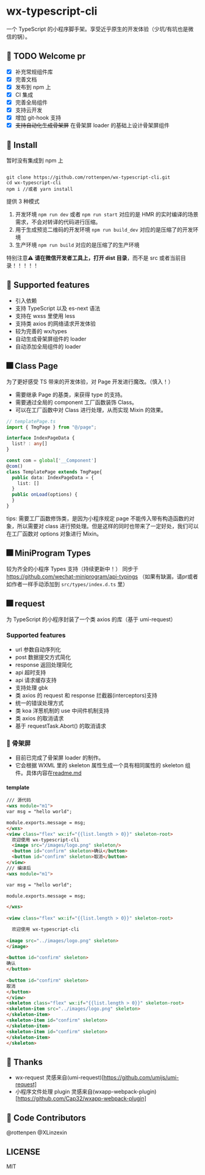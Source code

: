 # wx-typescript-cli

一个 TypeScript 的小程序脚手架。享受近乎原生的开发体验（少坑/有坑也是微信的锅）。

## 📕 TODO Welcome pr

- [x] 补充常规组件库
- [x] 完善文档
- [x] 发布到 npm 上
- [x] CI 集成
- [x] 完善全局组件
- [x] 支持云开发
- [x] 增加 git-hook 支持
- [x] ~~支持自动化生成骨架屏~~ 在骨架屏 loader 的基础上设计骨架屏组件

## 📕 Install

暂时没有集成到 npm 上

```shell

git clone https://github.com/rottenpen/wx-typescript-cli.git
cd wx-typescript-cli
npm i //或者 yarn install

```

提供 3 种模式

1. 开发环境 `npm run dev` 或者 `npm run start` 对应的是 HMR 的实时编译的场景需求，不会对转译的代码进行压缩。
2. 用于生成预览二维码的开发环境 `npm run build_dev` 对应的是压缩了的开发环境
3. 生产环境 `npm run build` 对应的是压缩了的生产环境

特别注意⚠️ **请在微信开发者工具上，打开 dist 目录**，而不是 src 或者当前目录！！！！！

## 🚀 Supported features

- 引入依赖
- 支持 TypeScript 以及 es-next 语法
- 支持在 wxss 里使用 less
- 支持类 axios 的网络请求开发体验
- 较为完善的 wx/types
- 自动生成骨架屏组件的 loader
- 自动添加全局组件的 loader

## 🎆 Class Page

为了更好感受 TS 带来的开发体验，对 Page 开发进行魔改。（慎入！）

- 需要继承 Page 的基类，来获得 type 的支持。
- 需要通过全局的 component 工厂函数装饰 Class。
- 可以在工厂函数中对 Class 进行处理，从而实现 Mixin 的效果。

``` TypeScript
// templatePage.ts
import { TmgPage } from "@/page";

interface IndexPageData {
  list? : any[]
}

const com = global['__Component']
@com()
class TemplatePage extends TmgPage{
  public data: IndexPageData = {
    list: []
  }
  public onLoad(options) {
  }
}
```

tips: 
需要工厂函数修饰类，是因为小程序规定 page 不能传入带有构造函数的对象，所以需要对 class 进行预处理。但是这样的同时也带来了一定好处，我们可以在工厂函数对 options 对象进行 Mixin。

## 🎆 MiniProgram Types

较为齐全的小程序 Types 支持（持续更新中！）
同步于 https://github.com/wechat-miniprogram/api-typings （如果有缺漏，请pr或者如作者一样手动添加到 `src/types/index.d.ts` 里）

## 🎆 request

为 TypeScript 的小程序封装了一个类 axios 的库（基于 umi-request）

### Supported features

- url 参数自动序列化
- post 数据提交方式简化
- response 返回处理简化
- api 超时支持
- api 请求缓存支持
- 支持处理 gbk
- 类 axios 的 request 和 response 拦截器(interceptors)支持
- 统一的错误处理方式
- 类 koa 洋葱机制的 use 中间件机制支持
- 类 axios 的取消请求
- 基于 requestTask.Abort() 的取消请求

### 👷 骨架屏

- 目前已完成了骨架屏 loader 的制作。
- 它会根据 WXML 里的 skeleton 属性生成一个具有相同属性的 skeleton 组件。具体内容在[readme.md](./webpack-plugin/page-skeleton-loader/readme.md)

#### template

```html
/// 源代码
<wxs module="m1">
var msg = "hello world";

module.exports.message = msg;
</wxs>
<view class="flex" wx:if="{{list.length > 0}}" skeleton-root>
  欢迎使用 wx-typescript-cli
  <image src="/images/logo.png" skeleton/>
  <button id="confirm" skeleton>确认</button>
  <button id="confirm" skeleton>取消</button>
</view>
/// 编译后
<wxs module="m1">

var msg = "hello world";

module.exports.message = msg;

</wxs>
 
<view class="flex" wx:if="{{list.length > 0}}" skeleton-root>

  欢迎使用 wx-typescript-cli
  
<image src="../images/logo.png" skeleton>
</image>
 
<button id="confirm" skeleton>
确认
</button>
 
<button id="confirm" skeleton>
取消
</button>
</view>
<skeleton class="flex" wx:if="{{list.length > 0}}" skeleton-root>
<skeleton-item src="../images/logo.png" skeleton>
</skeleton-item>
<skeleton-item id="confirm" skeleton>
</skeleton-item>
<skeleton-item id="confirm" skeleton>
</skeleton-item>
</skeleton>
```


## 💐 Thanks

- wx-request 灵感来自(umi-request)[https://github.com/umijs/umi-request]
- 小程序文件处理 plugin 灵感来自(wxapp-webpack-plugin)[https://github.com/Cap32/wxapp-webpack-plugin]

## 👷 Code Contributors

@rottenpen
@XLinzexin

## LICENSE

MIT
